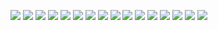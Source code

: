 ![](./Documentation/Images/Energetic%20System%20Simulator%20-%201.jpg)
![](./Documentation/Images/Energetic%20System%20Simulator%20-%202.jpg)
![](./Documentation/Images/Energetic%20System%20Simulator%20-%203.jpg)
![](./Documentation/Images/Energetic%20System%20Simulator%20-%204.jpg)
![](./Documentation/Images/Energetic%20System%20Simulator%20-%205.jpg)
![](./Documentation/Images/Energetic%20System%20Simulator%20-%206.jpg)
![](./Documentation/Images/Energetic%20System%20Simulator%20-%207.jpg)
![](./Documentation/Images/Energetic%20System%20Simulator%20-%208.jpg)
![](./Documentation/Images/Energetic%20System%20Simulator%20-%209.jpg)
![](./Documentation/Images/Energetic%20System%20Simulator%20-%2010.jpg)
![](./Documentation/Images/Energetic%20System%20Simulator%20-%2011.jpg)
![](./Documentation/Images/Energetic%20System%20Simulator%20-%2012.jpg)
![](./Documentation/Images/Energetic%20System%20Simulator%20-%2013.jpg)
![](./Documentation/Images/Energetic%20System%20Simulator%20-%2014.jpg)
![](./Documentation/Images/Energetic%20System%20Simulator%20-%2015.jpg)
![](./Documentation/Images/Energetic%20System%20Simulator%20-%2016.jpg)
